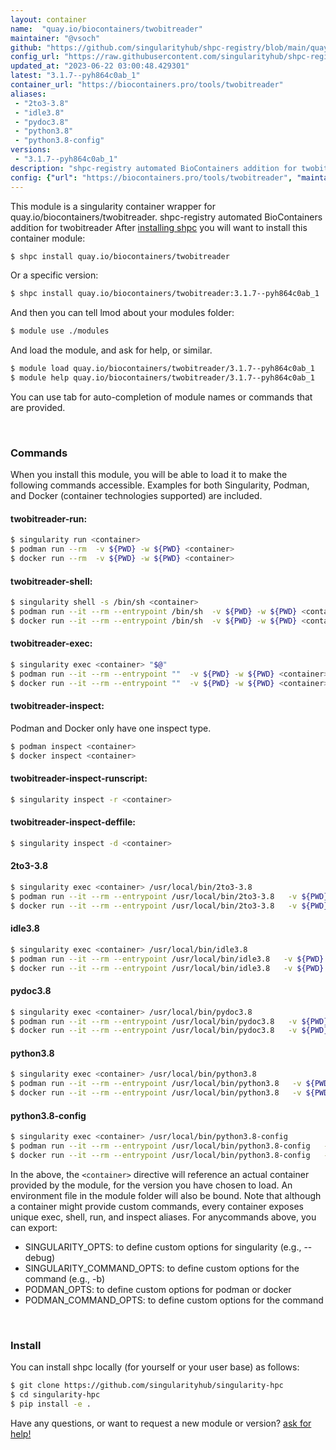 ```yaml
---
layout: container
name:  "quay.io/biocontainers/twobitreader"
maintainer: "@vsoch"
github: "https://github.com/singularityhub/shpc-registry/blob/main/quay.io/biocontainers/twobitreader/container.yaml"
config_url: "https://raw.githubusercontent.com/singularityhub/shpc-registry/main/quay.io/biocontainers/twobitreader/container.yaml"
updated_at: "2023-06-22 03:00:48.429301"
latest: "3.1.7--pyh864c0ab_1"
container_url: "https://biocontainers.pro/tools/twobitreader"
aliases:
 - "2to3-3.8"
 - "idle3.8"
 - "pydoc3.8"
 - "python3.8"
 - "python3.8-config"
versions:
 - "3.1.7--pyh864c0ab_1"
description: "shpc-registry automated BioContainers addition for twobitreader"
config: {"url": "https://biocontainers.pro/tools/twobitreader", "maintainer": "@vsoch", "description": "shpc-registry automated BioContainers addition for twobitreader", "latest": {"3.1.7--pyh864c0ab_1": "sha256:af1fc976185bce013ec0876f299fa7072e1a892e4ee80293949985cfbc9dbe03"}, "tags": {"3.1.7--pyh864c0ab_1": "sha256:af1fc976185bce013ec0876f299fa7072e1a892e4ee80293949985cfbc9dbe03"}, "docker": "quay.io/biocontainers/twobitreader", "aliases": {"2to3-3.8": "/usr/local/bin/2to3-3.8", "idle3.8": "/usr/local/bin/idle3.8", "pydoc3.8": "/usr/local/bin/pydoc3.8", "python3.8": "/usr/local/bin/python3.8", "python3.8-config": "/usr/local/bin/python3.8-config"}}
---
```


This module is a singularity container wrapper for quay.io/biocontainers/twobitreader.
shpc-registry automated BioContainers addition for twobitreader
After [installing shpc](#install) you will want to install this container module:


```bash
$ shpc install quay.io/biocontainers/twobitreader
```

Or a specific version:

```bash
$ shpc install quay.io/biocontainers/twobitreader:3.1.7--pyh864c0ab_1
```

And then you can tell lmod about your modules folder:

```bash
$ module use ./modules
```

And load the module, and ask for help, or similar.

```bash
$ module load quay.io/biocontainers/twobitreader/3.1.7--pyh864c0ab_1
$ module help quay.io/biocontainers/twobitreader/3.1.7--pyh864c0ab_1
```

You can use tab for auto-completion of module names or commands that are provided.

<br>

### Commands

When you install this module, you will be able to load it to make the following commands accessible.
Examples for both Singularity, Podman, and Docker (container technologies supported) are included.

#### twobitreader-run:

```bash
$ singularity run <container>
$ podman run --rm  -v ${PWD} -w ${PWD} <container>
$ docker run --rm  -v ${PWD} -w ${PWD} <container>
```

#### twobitreader-shell:

```bash
$ singularity shell -s /bin/sh <container>
$ podman run --it --rm --entrypoint /bin/sh  -v ${PWD} -w ${PWD} <container>
$ docker run --it --rm --entrypoint /bin/sh  -v ${PWD} -w ${PWD} <container>
```

#### twobitreader-exec:

```bash
$ singularity exec <container> "$@"
$ podman run --it --rm --entrypoint ""  -v ${PWD} -w ${PWD} <container> "$@"
$ docker run --it --rm --entrypoint ""  -v ${PWD} -w ${PWD} <container> "$@"
```

#### twobitreader-inspect:

Podman and Docker only have one inspect type.

```bash
$ podman inspect <container>
$ docker inspect <container>
```

#### twobitreader-inspect-runscript:

```bash
$ singularity inspect -r <container>
```

#### twobitreader-inspect-deffile:

```bash
$ singularity inspect -d <container>
```


#### 2to3-3.8

```bash
$ singularity exec <container> /usr/local/bin/2to3-3.8
$ podman run --it --rm --entrypoint /usr/local/bin/2to3-3.8   -v ${PWD} -w ${PWD} <container> -c " $@"
$ docker run --it --rm --entrypoint /usr/local/bin/2to3-3.8   -v ${PWD} -w ${PWD} <container> -c " $@"
```


#### idle3.8

```bash
$ singularity exec <container> /usr/local/bin/idle3.8
$ podman run --it --rm --entrypoint /usr/local/bin/idle3.8   -v ${PWD} -w ${PWD} <container> -c " $@"
$ docker run --it --rm --entrypoint /usr/local/bin/idle3.8   -v ${PWD} -w ${PWD} <container> -c " $@"
```


#### pydoc3.8

```bash
$ singularity exec <container> /usr/local/bin/pydoc3.8
$ podman run --it --rm --entrypoint /usr/local/bin/pydoc3.8   -v ${PWD} -w ${PWD} <container> -c " $@"
$ docker run --it --rm --entrypoint /usr/local/bin/pydoc3.8   -v ${PWD} -w ${PWD} <container> -c " $@"
```


#### python3.8

```bash
$ singularity exec <container> /usr/local/bin/python3.8
$ podman run --it --rm --entrypoint /usr/local/bin/python3.8   -v ${PWD} -w ${PWD} <container> -c " $@"
$ docker run --it --rm --entrypoint /usr/local/bin/python3.8   -v ${PWD} -w ${PWD} <container> -c " $@"
```


#### python3.8-config

```bash
$ singularity exec <container> /usr/local/bin/python3.8-config
$ podman run --it --rm --entrypoint /usr/local/bin/python3.8-config   -v ${PWD} -w ${PWD} <container> -c " $@"
$ docker run --it --rm --entrypoint /usr/local/bin/python3.8-config   -v ${PWD} -w ${PWD} <container> -c " $@"
```



In the above, the `<container>` directive will reference an actual container provided
by the module, for the version you have chosen to load. An environment file in the
module folder will also be bound. Note that although a container
might provide custom commands, every container exposes unique exec, shell, run, and
inspect aliases. For anycommands above, you can export:

 - SINGULARITY_OPTS: to define custom options for singularity (e.g., --debug)
 - SINGULARITY_COMMAND_OPTS: to define custom options for the command (e.g., -b)
 - PODMAN_OPTS: to define custom options for podman or docker
 - PODMAN_COMMAND_OPTS: to define custom options for the command

<br>

### Install

You can install shpc locally (for yourself or your user base) as follows:

```bash
$ git clone https://github.com/singularityhub/singularity-hpc
$ cd singularity-hpc
$ pip install -e .
```

Have any questions, or want to request a new module or version? [ask for help!](https://github.com/singularityhub/singularity-hpc/issues)